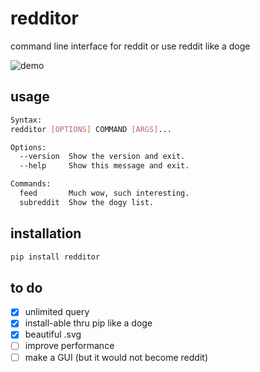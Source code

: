# redditor

command line interface for reddit
or use reddit like a doge

![demo](https://raw.githack.com/daenylio/redditor/master/demo.svg "demo")

## usage

```bash
Syntax:
redditor [OPTIONS] COMMAND [ARGS]...

Options:
  --version  Show the version and exit.
  --help     Show this message and exit.

Commands:
  feed       Much wow, such interesting.
  subreddit  Show the dogy list.
```

## installation

```bash
pip install redditor
```

## to do

- [x] unlimited query
- [x] install-able thru pip like a doge
- [x] beautiful .svg
- [ ] improve performance
- [ ] make a GUI (but it would not become reddit)
